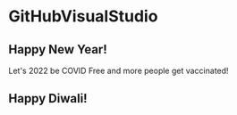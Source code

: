 # GitHubVisualStudio

## Happy New Year!

Let's 2022 be COVID Free and more people get vaccinated!

## Happy Diwali!
